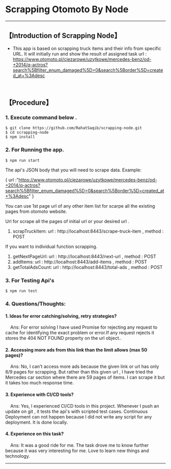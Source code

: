 # Scrapping Otomoto By Node

***

## 【Introduction of Scrapping Node】
- This app is based on scrapping truck items and their info from specific URL.
It will initially run and show the result of assigned task url : https://www.otomoto.pl/ciezarowe/uzytkowe/mercedes-benz/od-+2014/q-actros?search%5Bfilter_enum_damaged%5D=0&search%5Border%5D=created_at+%3Adesc

&nbsp;


## 【Procedure】

### 1. Execute command below .
```
$ git clone https://github.com/RahatSaqib/scrapping-node.git
$ cd scrapping-node
$ npm install
```

### 2. For Running the app.
```
$ npm run start 
```
The api's JSON body that you will need to scrape data.
Example: 


{
  url :"https://www.otomoto.pl/ciezarowe/uzytkowe/mercedes-benz/od-+2014/q-actros?search%5Bfilter_enum_damaged%5D=0&search%5Border%5D=created_at+%3Adesc"
}


You can use  1st page url of any other item list for scarpe all the existing pages from otomoto website.

Url for scrape all the pages of initial url or your desired url .
1. scrapTruckItem:  url : http://localhost:8443/scrape-truck-item , method : POST

If you want to individual function scrapping.
1. getNextPageUrl:  url : http://localhost:8443/next-url , method : POST
2. addItems:  url : http://localhost:8443/add-items , method : POST
3. getTotalAdsCount:  url : http://localhost:8443/total-ads , method : POST


### 3. For Testing Api's
```
$ npm run test
```
### 4. Questions/Thoughts:
#### 1. Ideas for error catching/solving, retry strategies?

&nbsp; &nbsp; Ans:  For error solving I have used  Promise for rejecting any request to cache for identifying the exact problem or error.If any request rejects it stores the 404 NOT FOUND property on the url object..

#### 2. Accessing more ads from this link than the limit allows (max 50 pages)?
&nbsp; &nbsp; Ans: No, I can't access more ads because the given link or url has only 8/9 pages for scrapping. But rather than this given url , I have tried the Mercedes car section where there are 59 pages of items. I can scrape it but it takes too much response time.

#### 3. Experience with CI/CD tools?
&nbsp; &nbsp; Ans: Yes, I experienced CI/CD tools in this project. Whenever I push an update on git , it tests the api's with scripted test cases. Continuous Deployment can not happen because I did not write any script for any deployment. It is done locally.

#### 4. Experience on this task?
&nbsp; &nbsp; Ans: It was a good ride for me. The task drove me to know further because it was very interesting for me. Love to learn new things and technology.
***
